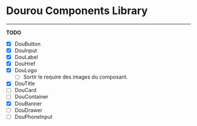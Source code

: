 # Dourou Components Library
-------

**TODO**
- [X] DouButton
- [X] DouInput
- [X] DouLabel
- [X] DouHref
- [X] DouLogo
  - [ ] Sortir le require des images du composant.
- [X] DouTitle
- [ ] DouCard
- [ ] DouContainer
- [X] DouBanner
- [ ] DouDrawer
- [ ] DouPhoneInput
